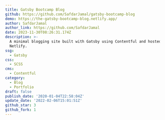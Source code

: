 ```yaml
---
title: Gatsby Bootcamp Blog
github: https://github.com/SafdarJamal/gatsby-bootcamp-blog
demo: https://the-gatsby-bootcamp-blog.netlify.app/
author: SafdarJamal
author_link: https://github.com/SafdarJamal
date: 2023-11-30T08:26:31.174Z
description: >-
  A minimal blogging site built with Gatsby using Contentful and hosted on
  Netlify.
ssg:
  - Gatsby
css:
  - SCSS
cms:
  - Contentful
category:
  - Blog
  - Portfolio
draft: false
publish_date: '2020-01-04T22:58:04Z'
update_date: '2022-02-06T15:01:51Z'
github_star: 3
github_fork: 1
---
```

